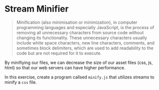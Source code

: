 # Stream Minifier

> Minification (also minimisation or minimization), in computer programming languages and especially JavaScript, is the process of removing all unnecessary characters from source code without changing its functionality. These unnecessary characters usually include white space characters, new line characters, comments, and sometimes block delimiters, which are used to add readability to the code but are not required for it to execute.

By minifiying our files, we can decrease the size of our asset files (css, js, html) so that our web servers can have higher performance.

In this exercise, create a program callsed `minify.js` that utilizes streams to minify a `css` file.
